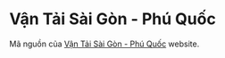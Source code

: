 # Vận Tải Sài Gòn - Phú Quốc
Mã nguồn của [Vận Tải Sài Gòn - Phú Quốc](http://vantaisaigonphuquoc.com) website.
